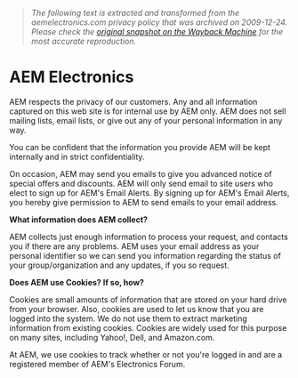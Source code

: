 > *The following text is extracted and transformed from the aemelectronics.com privacy policy that was archived on 2009-12-24. Please check the [original snapshot on the Wayback Machine](https://web.archive.org/web/20091224134910id_/http%3A//www.aemelectronics.com/information.php%3Finfo_id%3D3) for the most accurate reproduction.*

# AEM Electronics

AEM respects the privacy of our customers. Any and all information captured on this web site is for internal use by AEM only. AEM does not sell mailing lists, email lists, or give out any of your personal information in any way.

You can be confident that the information you provide AEM will be kept internally and in strict confidentiality.

On occasion, AEM may send you emails to give you advanced notice of special offers and discounts. AEM will only send email to site users who elect to sign up for AEM's Email Alerts. By signing up for AEM's Email Alerts, you hereby give permission to AEM to send emails to your email address.

**What information does AEM collect?**

AEM collects just enough information to process your request, and contacts you if there are any problems. AEM uses your email address as your personal identifier so we can send you information regarding the status of your group/organization and any updates, if you so request.

**Does AEM use Cookies? If so, how?**

Cookies are small amounts of information that are stored on your hard drive from your browser. Also, cookies are used to let us know that you are logged into the system. We do not use them to extract marketing information from existing cookies. Cookies are widely used for this purpose on many sites, including Yahoo!, Dell, and Amazon.com.

At AEM, we use cookies to track whether or not you're logged in and are a registered member of AEM's Electronics Forum.
